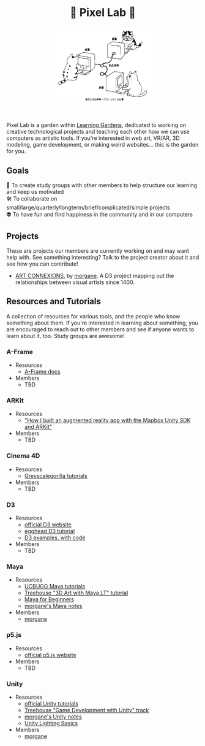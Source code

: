 <h1 align="center">
  🌷 Pixel Lab 🌷
</h1>

<div align="center">
  <img src="cat computers.gif" alt="an illustration of three cats using networked computers" width="256">
</div>

<br>
<br>

Pixel Lab is a garden within [Learning Gardens](http://learning-gardens.co/), dedicated to working on creative technological projects and teaching each other how we can use computers as artistic tools. If you're interested in web art, VR/AR, 3D modeling, game development, or making weird websites... this is the garden for you.

## Goals

📝 To create study groups with other members to help structure our learning and keep us motivated
<br>
🛠️ To collaborate on small/large/quarterly/longterm/brief/complicated/simple projects
<br>
👽 To have fun and find happiness in the community and in our computers

## Projects

These are projects our members are currently working on and may want help with. See something interesting? Talk to the project creator about it and see how you can contribute!

* [ART CONNEXIONS](https://github.com/morgane/art-connexions), by [morgane](https://github.com/morgane). A D3 project mapping out the relationships between visual artists since 1400.

## Resources and Tutorials

A collection of resources for various tools, and the people who know something about them. If you're interested in learning about something, you are encouraged to reach out to other members and see if anyone wants to learn about it, too. Study groups are awesome!

### A-Frame

- Resources
  - [A-Frame docs](https://aframe.io/docs/0.5.0/introduction/)
- Members
  - TBD

### ARKit

- Resources
  - ["How I built an augmented reality app with the Mapbox Unity SDK and ARKit"](https://www.mapbox.com/blog/mapbox-unity-plus-arkit/)
- Members
  - TBD

### Cinema 4D

- Resources
  - [Greyscalegorilla tutorials](https://greyscalegorilla.com/tutorials/#all)
- Members
  - TBD

### D3

- Resources
  - [official D3 website](https://d3js.org/)
  - [egghead D3 tutorial](https://egghead.io/technologies/d3)
  - [D3 examples, with code](https://bl.ocks.org/mbostock)
- Members
  - TBD

### Maya

- Resources
  - [UCBUGG Maya tutorials](http://ucbugg.com/static/index.html#labsintroductiontomaya)
  - [Treehouse "3D Art with Maya LT" tutorial](https://teamtreehouse.com/library/3d-art-with-maya-lt)
  - [Maya for Beginners](https://robots.thoughtbot.com/maya-for-beginners)
  - [morgane's Maya notes](https://www.notion.so/Maya-e00953c27e8f477db6578ab1e268ca8e)
- Members
  - [morgane](https://github.com/morgane)

### p5.js

- Resources
  - [official p5.js website](https://p5js.org/)
- Members
  - TBD

### Unity

- Resources
  - [official Unity tutorials](https://unity3d.com/learn/tutorials)
  - [Treehouse "Game Development with Unity" track](https://teamtreehouse.com/tracks/beginner-game-development-with-unity)
  - [morgane's Unity notes](https://www.notion.so/Unity-7bd3c37c3a204aefb05572beb7838bc6)
  - [Unity Lighting Basics](https://robots.thoughtbot.com/unity-lighting-basics)
- Members
  - [morgane](https://github.com/morgane)
